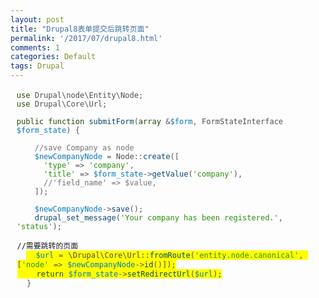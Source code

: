 ```yaml
---
layout: post
title: "Drupal8表单提交后跳转页面"
permalink: '/2017/07/drupal8.html'
comments: 1
categories: Default
tags: Drupal
---
```

<pre class="codeblock language-php" style='background-attachment: initial; background-clip: initial; background-image: initial; background-origin: initial; background-position: initial; background-repeat: initial; background-size: initial; border-radius: 0.25em; border: none; box-sizing: border-box; color: #4e4e4e; font-family: Monaco, Consolas, "Andale Mono", "Ubuntu Mono", monospace; font-size: 13px; font-stretch: inherit; font-variant-numeric: inherit; line-height: inherit; margin-bottom: 0.5em; margin-top: 0.5em; padding: 0.25em 0.75em; vertical-align: baseline; white-space: pre-wrap;'><code class="language-php" style='background: none; border: 0px; box-sizing: border-box; font-family: Monaco, Consolas, "Andale Mono", "Ubuntu Mono", monospace; font-size: 0.92308em; font-stretch: inherit; font-style: inherit; font-variant: inherit; font-weight: inherit; line-height: inherit; margin: 0px; padding: 0px; vertical-align: baseline;'><span class="token keyword keyword-use" style="border: 0px; box-sizing: border-box; color: #1f4900; font-family: inherit; font-size: 12px; font-stretch: inherit; font-style: inherit; font-variant: inherit; font-weight: inherit; line-height: inherit; margin: 0px; padding: 0px; vertical-align: baseline;">use</span> <span class="token package" style="border: 0px; box-sizing: border-box; font-family: inherit; font-size: 12px; font-stretch: inherit; font-style: inherit; font-variant: inherit; font-weight: inherit; line-height: inherit; margin: 0px; padding: 0px; vertical-align: baseline;">Drupal<span class="token punctuation" style="border: 0px; box-sizing: border-box; color: #555555; font-family: inherit; font-stretch: inherit; font-style: inherit; font-variant: inherit; font-weight: inherit; line-height: inherit; margin: 0px; padding: 0px; vertical-align: baseline;">\</span>node<span class="token punctuation" style="border: 0px; box-sizing: border-box; color: #555555; font-family: inherit; font-stretch: inherit; font-style: inherit; font-variant: inherit; font-weight: inherit; line-height: inherit; margin: 0px; padding: 0px; vertical-align: baseline;">\</span>Entity<span class="token punctuation" style="border: 0px; box-sizing: border-box; color: #555555; font-family: inherit; font-stretch: inherit; font-style: inherit; font-variant: inherit; font-weight: inherit; line-height: inherit; margin: 0px; padding: 0px; vertical-align: baseline;">\</span>Node</span><span class="token punctuation" style="border: 0px; box-sizing: border-box; color: #555555; font-family: inherit; font-size: 12px; font-stretch: inherit; font-style: inherit; font-variant: inherit; font-weight: inherit; line-height: inherit; margin: 0px; padding: 0px; vertical-align: baseline;">;</span><br/><span class="token keyword keyword-use" style="border: 0px; box-sizing: border-box; color: #1f4900; font-family: inherit; font-size: 12px; font-stretch: inherit; font-style: inherit; font-variant: inherit; font-weight: inherit; line-height: inherit; margin: 0px; padding: 0px; vertical-align: baseline;">use</span> <span class="token package" style="border: 0px; box-sizing: border-box; font-family: inherit; font-size: 12px; font-stretch: inherit; font-style: inherit; font-variant: inherit; font-weight: inherit; line-height: inherit; margin: 0px; padding: 0px; vertical-align: baseline;">Drupal<span class="token punctuation" style="border: 0px; box-sizing: border-box; color: #555555; font-family: inherit; font-stretch: inherit; font-style: inherit; font-variant: inherit; font-weight: inherit; line-height: inherit; margin: 0px; padding: 0px; vertical-align: baseline;">\</span>Core<span class="token punctuation" style="border: 0px; box-sizing: border-box; color: #555555; font-family: inherit; font-stretch: inherit; font-style: inherit; font-variant: inherit; font-weight: inherit; line-height: inherit; margin: 0px; padding: 0px; vertical-align: baseline;">\</span>Url</span><span class="token punctuation" style="border: 0px; box-sizing: border-box; color: #555555; font-family: inherit; font-size: 12px; font-stretch: inherit; font-style: inherit; font-variant: inherit; font-weight: inherit; line-height: inherit; margin: 0px; padding: 0px; vertical-align: baseline;">;</span><br/><br/><span class="token keyword keyword-public" style="border: 0px; box-sizing: border-box; color: #1f4900; font-family: inherit; font-size: 12px; font-stretch: inherit; font-style: inherit; font-variant: inherit; font-weight: inherit; line-height: inherit; margin: 0px; padding: 0px; vertical-align: baseline;">public</span> <span class="token keyword keyword-function" style="border: 0px; box-sizing: border-box; color: #1f4900; font-family: inherit; font-size: 12px; font-stretch: inherit; font-style: inherit; font-variant: inherit; font-weight: inherit; line-height: inherit; margin: 0px; padding: 0px; vertical-align: baseline;">function</span> <span class="token function" style="border: 0px; box-sizing: border-box; color: #064771; font-family: inherit; font-size: 12px; font-stretch: inherit; font-style: inherit; font-variant: inherit; font-weight: inherit; line-height: inherit; margin: 0px; padding: 0px; vertical-align: baseline;">submitForm</span><span class="token punctuation" style="border: 0px; box-sizing: border-box; color: #555555; font-family: inherit; font-size: 12px; font-stretch: inherit; font-style: inherit; font-variant: inherit; font-weight: inherit; line-height: inherit; margin: 0px; padding: 0px; vertical-align: baseline;">(</span><span class="token keyword keyword-array" style="border: 0px; box-sizing: border-box; color: #1f4900; font-family: inherit; font-size: 12px; font-stretch: inherit; font-style: inherit; font-variant: inherit; font-weight: inherit; line-height: inherit; margin: 0px; padding: 0px; vertical-align: baseline;">array</span> <span class="token operator" style="border: 0px; box-sizing: border-box; color: #555555; font-family: inherit; font-size: 12px; font-stretch: inherit; font-style: inherit; font-variant: inherit; font-weight: inherit; line-height: inherit; margin: 0px; padding: 0px; vertical-align: baseline;">&amp;</span><span class="token variable" style="border: 0px; box-sizing: border-box; color: #0678be; font-family: inherit; font-size: 12px; font-stretch: inherit; font-style: inherit; font-variant: inherit; font-weight: inherit; line-height: inherit; margin: 0px; padding: 0px; vertical-align: baseline;">$form</span><span class="token punctuation" style="border: 0px; box-sizing: border-box; color: #555555; font-family: inherit; font-size: 12px; font-stretch: inherit; font-style: inherit; font-variant: inherit; font-weight: inherit; line-height: inherit; margin: 0px; padding: 0px; vertical-align: baseline;">,</span> FormStateInterface <span class="token variable" style="border: 0px; box-sizing: border-box; color: #0678be; font-family: inherit; font-size: 12px; font-stretch: inherit; font-style: inherit; font-variant: inherit; font-weight: inherit; line-height: inherit; margin: 0px; padding: 0px; vertical-align: baseline;">$form_state</span><span class="token punctuation" style="border: 0px; box-sizing: border-box; color: #555555; font-family: inherit; font-size: 12px; font-stretch: inherit; font-style: inherit; font-variant: inherit; font-weight: inherit; line-height: inherit; margin: 0px; padding: 0px; vertical-align: baseline;">)</span> <span class="token punctuation" style="border: 0px; box-sizing: border-box; color: #555555; font-family: inherit; font-size: 12px; font-stretch: inherit; font-style: inherit; font-variant: inherit; font-weight: inherit; line-height: inherit; margin: 0px; padding: 0px; vertical-align: baseline;">{</span><br/><br/>    <span class="token comment" spellcheck="true" style="border: none; box-sizing: border-box; color: #727272; font-family: inherit; font-size: 12px; font-stretch: inherit; font-style: inherit; font-variant: inherit; font-weight: inherit; line-height: inherit; margin: 0px; padding: 0px; vertical-align: baseline;">//save Company as node</span><br/>    <span class="token variable" style="border: 0px; box-sizing: border-box; color: #0678be; font-family: inherit; font-size: 12px; font-stretch: inherit; font-style: inherit; font-variant: inherit; font-weight: inherit; line-height: inherit; margin: 0px; padding: 0px; vertical-align: baseline;">$newCompanyNode</span> <span class="token operator" style="border: 0px; box-sizing: border-box; color: #555555; font-family: inherit; font-size: 12px; font-stretch: inherit; font-style: inherit; font-variant: inherit; font-weight: inherit; line-height: inherit; margin: 0px; padding: 0px; vertical-align: baseline;">=</span> <span class="token scope" style="border: 0px; box-sizing: border-box; font-family: inherit; font-size: 12px; font-stretch: inherit; font-style: inherit; font-variant: inherit; font-weight: inherit; line-height: inherit; margin: 0px; padding: 0px; vertical-align: baseline;">Node<span class="token punctuation" style="border: 0px; box-sizing: border-box; color: #555555; font-family: inherit; font-stretch: inherit; font-style: inherit; font-variant: inherit; font-weight: inherit; line-height: inherit; margin: 0px; padding: 0px; vertical-align: baseline;">::</span></span><span class="token function" style="border: 0px; box-sizing: border-box; color: #064771; font-family: inherit; font-size: 12px; font-stretch: inherit; font-style: inherit; font-variant: inherit; font-weight: inherit; line-height: inherit; margin: 0px; padding: 0px; vertical-align: baseline;">create</span><span class="token punctuation" style="border: 0px; box-sizing: border-box; color: #555555; font-family: inherit; font-size: 12px; font-stretch: inherit; font-style: inherit; font-variant: inherit; font-weight: inherit; line-height: inherit; margin: 0px; padding: 0px; vertical-align: baseline;">(</span><span class="token punctuation" style="border: 0px; box-sizing: border-box; color: #555555; font-family: inherit; font-size: 12px; font-stretch: inherit; font-style: inherit; font-variant: inherit; font-weight: inherit; line-height: inherit; margin: 0px; padding: 0px; vertical-align: baseline;">[</span><br/>      <span class="token string" style="border: 0px; box-sizing: border-box; color: #2b8f0c; font-family: inherit; font-size: 12px; font-stretch: inherit; font-style: inherit; font-variant: inherit; font-weight: inherit; line-height: inherit; margin: 0px; padding: 0px; vertical-align: baseline;">'type'</span> <span class="token operator" style="border: 0px; box-sizing: border-box; color: #555555; font-family: inherit; font-size: 12px; font-stretch: inherit; font-style: inherit; font-variant: inherit; font-weight: inherit; line-height: inherit; margin: 0px; padding: 0px; vertical-align: baseline;">=</span><span class="token operator" style="border: 0px; box-sizing: border-box; color: #555555; font-family: inherit; font-size: 12px; font-stretch: inherit; font-style: inherit; font-variant: inherit; font-weight: inherit; line-height: inherit; margin: 0px; padding: 0px; vertical-align: baseline;">&gt;</span> <span class="token string" style="border: 0px; box-sizing: border-box; color: #2b8f0c; font-family: inherit; font-size: 12px; font-stretch: inherit; font-style: inherit; font-variant: inherit; font-weight: inherit; line-height: inherit; margin: 0px; padding: 0px; vertical-align: baseline;">'company'</span><span class="token punctuation" style="border: 0px; box-sizing: border-box; color: #555555; font-family: inherit; font-size: 12px; font-stretch: inherit; font-style: inherit; font-variant: inherit; font-weight: inherit; line-height: inherit; margin: 0px; padding: 0px; vertical-align: baseline;">,</span><br/>      <span class="token string" style="border: 0px; box-sizing: border-box; color: #2b8f0c; font-family: inherit; font-size: 12px; font-stretch: inherit; font-style: inherit; font-variant: inherit; font-weight: inherit; line-height: inherit; margin: 0px; padding: 0px; vertical-align: baseline;">'title'</span> <span class="token operator" style="border: 0px; box-sizing: border-box; color: #555555; font-family: inherit; font-size: 12px; font-stretch: inherit; font-style: inherit; font-variant: inherit; font-weight: inherit; line-height: inherit; margin: 0px; padding: 0px; vertical-align: baseline;">=</span><span class="token operator" style="border: 0px; box-sizing: border-box; color: #555555; font-family: inherit; font-size: 12px; font-stretch: inherit; font-style: inherit; font-variant: inherit; font-weight: inherit; line-height: inherit; margin: 0px; padding: 0px; vertical-align: baseline;">&gt;</span> <span class="token variable" style="border: 0px; box-sizing: border-box; color: #0678be; font-family: inherit; font-size: 12px; font-stretch: inherit; font-style: inherit; font-variant: inherit; font-weight: inherit; line-height: inherit; margin: 0px; padding: 0px; vertical-align: baseline;">$form_state</span><span class="token operator" style="border: 0px; box-sizing: border-box; color: #555555; font-family: inherit; font-size: 12px; font-stretch: inherit; font-style: inherit; font-variant: inherit; font-weight: inherit; line-height: inherit; margin: 0px; padding: 0px; vertical-align: baseline;">-</span><span class="token operator" style="border: 0px; box-sizing: border-box; color: #555555; font-family: inherit; font-size: 12px; font-stretch: inherit; font-style: inherit; font-variant: inherit; font-weight: inherit; line-height: inherit; margin: 0px; padding: 0px; vertical-align: baseline;">&gt;</span><span class="token function" style="border: 0px; box-sizing: border-box; color: #064771; font-family: inherit; font-size: 12px; font-stretch: inherit; font-style: inherit; font-variant: inherit; font-weight: inherit; line-height: inherit; margin: 0px; padding: 0px; vertical-align: baseline;">getValue</span><span class="token punctuation" style="border: 0px; box-sizing: border-box; color: #555555; font-family: inherit; font-size: 12px; font-stretch: inherit; font-style: inherit; font-variant: inherit; font-weight: inherit; line-height: inherit; margin: 0px; padding: 0px; vertical-align: baseline;">(</span><span class="token string" style="border: 0px; box-sizing: border-box; color: #2b8f0c; font-family: inherit; font-size: 12px; font-stretch: inherit; font-style: inherit; font-variant: inherit; font-weight: inherit; line-height: inherit; margin: 0px; padding: 0px; vertical-align: baseline;">'company'</span><span class="token punctuation" style="border: 0px; box-sizing: border-box; color: #555555; font-family: inherit; font-size: 12px; font-stretch: inherit; font-style: inherit; font-variant: inherit; font-weight: inherit; line-height: inherit; margin: 0px; padding: 0px; vertical-align: baseline;">)</span><span class="token punctuation" style="border: 0px; box-sizing: border-box; color: #555555; font-family: inherit; font-size: 12px; font-stretch: inherit; font-style: inherit; font-variant: inherit; font-weight: inherit; line-height: inherit; margin: 0px; padding: 0px; vertical-align: baseline;">,</span><br/>      <span class="token comment" spellcheck="true" style="border: none; box-sizing: border-box; color: #727272; font-family: inherit; font-size: 12px; font-stretch: inherit; font-style: inherit; font-variant: inherit; font-weight: inherit; line-height: inherit; margin: 0px; padding: 0px; vertical-align: baseline;">//'field_name' =&gt; $value,</span><br/>    <span class="token punctuation" style="border: 0px; box-sizing: border-box; color: #555555; font-family: inherit; font-size: 12px; font-stretch: inherit; font-style: inherit; font-variant: inherit; font-weight: inherit; line-height: inherit; margin: 0px; padding: 0px; vertical-align: baseline;">]</span><span class="token punctuation" style="border: 0px; box-sizing: border-box; color: #555555; font-family: inherit; font-size: 12px; font-stretch: inherit; font-style: inherit; font-variant: inherit; font-weight: inherit; line-height: inherit; margin: 0px; padding: 0px; vertical-align: baseline;">)</span><span class="token punctuation" style="border: 0px; box-sizing: border-box; color: #555555; font-family: inherit; font-size: 12px; font-stretch: inherit; font-style: inherit; font-variant: inherit; font-weight: inherit; line-height: inherit; margin: 0px; padding: 0px; vertical-align: baseline;">;</span><br/><br/>    <span class="token variable" style="border: 0px; box-sizing: border-box; color: #0678be; font-family: inherit; font-size: 12px; font-stretch: inherit; font-style: inherit; font-variant: inherit; font-weight: inherit; line-height: inherit; margin: 0px; padding: 0px; vertical-align: baseline;">$newCompanyNode</span><span class="token operator" style="border: 0px; box-sizing: border-box; color: #555555; font-family: inherit; font-size: 12px; font-stretch: inherit; font-style: inherit; font-variant: inherit; font-weight: inherit; line-height: inherit; margin: 0px; padding: 0px; vertical-align: baseline;">-</span><span class="token operator" style="border: 0px; box-sizing: border-box; color: #555555; font-family: inherit; font-size: 12px; font-stretch: inherit; font-style: inherit; font-variant: inherit; font-weight: inherit; line-height: inherit; margin: 0px; padding: 0px; vertical-align: baseline;">&gt;</span><span class="token function" style="border: 0px; box-sizing: border-box; color: #064771; font-family: inherit; font-size: 12px; font-stretch: inherit; font-style: inherit; font-variant: inherit; font-weight: inherit; line-height: inherit; margin: 0px; padding: 0px; vertical-align: baseline;">save</span><span class="token punctuation" style="border: 0px; box-sizing: border-box; color: #555555; font-family: inherit; font-size: 12px; font-stretch: inherit; font-style: inherit; font-variant: inherit; font-weight: inherit; line-height: inherit; margin: 0px; padding: 0px; vertical-align: baseline;">(</span><span class="token punctuation" style="border: 0px; box-sizing: border-box; color: #555555; font-family: inherit; font-size: 12px; font-stretch: inherit; font-style: inherit; font-variant: inherit; font-weight: inherit; line-height: inherit; margin: 0px; padding: 0px; vertical-align: baseline;">)</span><span class="token punctuation" style="border: 0px; box-sizing: border-box; color: #555555; font-family: inherit; font-size: 12px; font-stretch: inherit; font-style: inherit; font-variant: inherit; font-weight: inherit; line-height: inherit; margin: 0px; padding: 0px; vertical-align: baseline;">;</span><br/>    <span class="token function" style="border: 0px; box-sizing: border-box; color: #064771; font-family: inherit; font-size: 12px; font-stretch: inherit; font-style: inherit; font-variant: inherit; font-weight: inherit; line-height: inherit; margin: 0px; padding: 0px; vertical-align: baseline;">drupal_set_message</span><span class="token punctuation" style="border: 0px; box-sizing: border-box; color: #555555; font-family: inherit; font-size: 12px; font-stretch: inherit; font-style: inherit; font-variant: inherit; font-weight: inherit; line-height: inherit; margin: 0px; padding: 0px; vertical-align: baseline;">(</span><span class="token string" style="border: 0px; box-sizing: border-box; color: #2b8f0c; font-family: inherit; font-size: 12px; font-stretch: inherit; font-style: inherit; font-variant: inherit; font-weight: inherit; line-height: inherit; margin: 0px; padding: 0px; vertical-align: baseline;">'Your company has been registered.'</span><span class="token punctuation" style="border: 0px; box-sizing: border-box; color: #555555; font-family: inherit; font-size: 12px; font-stretch: inherit; font-style: inherit; font-variant: inherit; font-weight: inherit; line-height: inherit; margin: 0px; padding: 0px; vertical-align: baseline;">,</span> <span class="token string" style="border: 0px; box-sizing: border-box; color: #2b8f0c; font-family: inherit; font-size: 12px; font-stretch: inherit; font-style: inherit; font-variant: inherit; font-weight: inherit; line-height: inherit; margin: 0px; padding: 0px; vertical-align: baseline;">'status'</span><span class="token punctuation" style="border: 0px; box-sizing: border-box; color: #555555; font-family: inherit; font-size: 12px; font-stretch: inherit; font-style: inherit; font-variant: inherit; font-weight: inherit; line-height: inherit; margin: 0px; padding: 0px; vertical-align: baseline;">)</span><span class="token punctuation" style="border: 0px; box-sizing: border-box; color: #555555; font-family: inherit; font-size: 12px; font-stretch: inherit; font-style: inherit; font-variant: inherit; font-weight: inherit; line-height: inherit; margin: 0px; padding: 0px; vertical-align: baseline;">;</span></code></pre>

<pre class="codeblock language-php" style='border-radius: 0.25em; border: none; box-sizing: border-box; font-family: monaco, consolas, "andale mono", "ubuntu mono", monospace; font-stretch: inherit; line-height: inherit; margin-bottom: 0.5em; margin-top: 0.5em; padding: 0.25em 0.75em; vertical-align: baseline; white-space: pre-wrap;'><code class="language-php" style='background: none; border: 0px; box-sizing: border-box; font-family: monaco, consolas, "andale mono", "ubuntu mono", monospace; font-stretch: inherit; font-style: inherit; font-variant: inherit; font-weight: inherit; line-height: inherit; margin: 0px; padding: 0px; vertical-align: baseline;'>//需要跳转的页面<br/>  </code><code class="language-php" style='background-image: none; border: 0px; box-sizing: border-box; color: #4e4e4e; font-family: monaco, consolas, "andale mono", "ubuntu mono", monospace; font-size: 0.92308em; font-stretch: inherit; font-style: inherit; font-variant: inherit; font-weight: inherit; line-height: inherit; margin: 0px; padding: 0px; vertical-align: baseline;'><span style="background-color: yellow;">  <span class="token variable" style="border: 0px; box-sizing: border-box; color: #0678be; font-family: inherit; font-size: 12px; font-stretch: inherit; font-style: inherit; font-variant: inherit; font-weight: inherit; line-height: inherit; margin: 0px; padding: 0px; vertical-align: baseline;">$url</span> <span class="token operator" style="border: 0px; box-sizing: border-box; color: #555555; font-family: inherit; font-size: 12px; font-stretch: inherit; font-style: inherit; font-variant: inherit; font-weight: inherit; line-height: inherit; margin: 0px; padding: 0px; vertical-align: baseline;">=</span> \<span class="token scope" style="border: 0px; box-sizing: border-box; font-family: inherit; font-size: 12px; font-stretch: inherit; font-style: inherit; font-variant: inherit; font-weight: inherit; line-height: inherit; margin: 0px; padding: 0px; vertical-align: baseline;">Drupal<span class="token punctuation" style="border: 0px; box-sizing: border-box; color: #555555; font-family: inherit; font-stretch: inherit; font-style: inherit; font-variant: inherit; font-weight: inherit; line-height: inherit; margin: 0px; padding: 0px; vertical-align: baseline;">\</span>Core<span class="token punctuation" style="border: 0px; box-sizing: border-box; color: #555555; font-family: inherit; font-stretch: inherit; font-style: inherit; font-variant: inherit; font-weight: inherit; line-height: inherit; margin: 0px; padding: 0px; vertical-align: baseline;">\</span>Url<span class="token punctuation" style="border: 0px; box-sizing: border-box; color: #555555; font-family: inherit; font-stretch: inherit; font-style: inherit; font-variant: inherit; font-weight: inherit; line-height: inherit; margin: 0px; padding: 0px; vertical-align: baseline;">::</span></span><span class="token function" style="border: 0px; box-sizing: border-box; color: #064771; font-family: inherit; font-size: 12px; font-stretch: inherit; font-style: inherit; font-variant: inherit; font-weight: inherit; line-height: inherit; margin: 0px; padding: 0px; vertical-align: baseline;">fromRoute</span><span class="token punctuation" style="border: 0px; box-sizing: border-box; color: #555555; font-family: inherit; font-size: 12px; font-stretch: inherit; font-style: inherit; font-variant: inherit; font-weight: inherit; line-height: inherit; margin: 0px; padding: 0px; vertical-align: baseline;">(</span><span class="token string" style="border: 0px; box-sizing: border-box; color: #2b8f0c; font-family: inherit; font-size: 12px; font-stretch: inherit; font-style: inherit; font-variant: inherit; font-weight: inherit; line-height: inherit; margin: 0px; padding: 0px; vertical-align: baseline;">'entity.node.canonical'</span><span class="token punctuation" style="border: 0px; box-sizing: border-box; color: #555555; font-family: inherit; font-size: 12px; font-stretch: inherit; font-style: inherit; font-variant: inherit; font-weight: inherit; line-height: inherit; margin: 0px; padding: 0px; vertical-align: baseline;">,</span> <span class="token punctuation" style="border: 0px; box-sizing: border-box; color: #555555; font-family: inherit; font-size: 12px; font-stretch: inherit; font-style: inherit; font-variant: inherit; font-weight: inherit; line-height: inherit; margin: 0px; padding: 0px; vertical-align: baseline;">[</span><span class="token string" style="border: 0px; box-sizing: border-box; color: #2b8f0c; font-family: inherit; font-size: 12px; font-stretch: inherit; font-style: inherit; font-variant: inherit; font-weight: inherit; line-height: inherit; margin: 0px; padding: 0px; vertical-align: baseline;">'node'</span> <span class="token operator" style="border: 0px; box-sizing: border-box; color: #555555; font-family: inherit; font-size: 12px; font-stretch: inherit; font-style: inherit; font-variant: inherit; font-weight: inherit; line-height: inherit; margin: 0px; padding: 0px; vertical-align: baseline;">=</span><span class="token operator" style="border: 0px; box-sizing: border-box; color: #555555; font-family: inherit; font-size: 12px; font-stretch: inherit; font-style: inherit; font-variant: inherit; font-weight: inherit; line-height: inherit; margin: 0px; padding: 0px; vertical-align: baseline;">&gt;</span> <span class="token variable" style="border: 0px; box-sizing: border-box; color: #0678be; font-family: inherit; font-size: 12px; font-stretch: inherit; font-style: inherit; font-variant: inherit; font-weight: inherit; line-height: inherit; margin: 0px; padding: 0px; vertical-align: baseline;">$newCompanyNode</span><span class="token operator" style="border: 0px; box-sizing: border-box; color: #555555; font-family: inherit; font-size: 12px; font-stretch: inherit; font-style: inherit; font-variant: inherit; font-weight: inherit; line-height: inherit; margin: 0px; padding: 0px; vertical-align: baseline;">-</span><span class="token operator" style="border: 0px; box-sizing: border-box; color: #555555; font-family: inherit; font-size: 12px; font-stretch: inherit; font-style: inherit; font-variant: inherit; font-weight: inherit; line-height: inherit; margin: 0px; padding: 0px; vertical-align: baseline;">&gt;</span><span class="token function" style="border: 0px; box-sizing: border-box; color: #064771; font-family: inherit; font-size: 12px; font-stretch: inherit; font-style: inherit; font-variant: inherit; font-weight: inherit; line-height: inherit; margin: 0px; padding: 0px; vertical-align: baseline;">id</span><span class="token punctuation" style="border: 0px; box-sizing: border-box; color: #555555; font-family: inherit; font-size: 12px; font-stretch: inherit; font-style: inherit; font-variant: inherit; font-weight: inherit; line-height: inherit; margin: 0px; padding: 0px; vertical-align: baseline;">(</span><span class="token punctuation" style="border: 0px; box-sizing: border-box; color: #555555; font-family: inherit; font-size: 12px; font-stretch: inherit; font-style: inherit; font-variant: inherit; font-weight: inherit; line-height: inherit; margin: 0px; padding: 0px; vertical-align: baseline;">)</span><span class="token punctuation" style="border: 0px; box-sizing: border-box; color: #555555; font-family: inherit; font-size: 12px; font-stretch: inherit; font-style: inherit; font-variant: inherit; font-weight: inherit; line-height: inherit; margin: 0px; padding: 0px; vertical-align: baseline;">]</span><span class="token punctuation" style="border: 0px; box-sizing: border-box; color: #555555; font-family: inherit; font-size: 12px; font-stretch: inherit; font-style: inherit; font-variant: inherit; font-weight: inherit; line-height: inherit; margin: 0px; padding: 0px; vertical-align: baseline;">)</span><span class="token punctuation" style="border: 0px; box-sizing: border-box; color: #555555; font-family: inherit; font-size: 12px; font-stretch: inherit; font-style: inherit; font-variant: inherit; font-weight: inherit; line-height: inherit; margin: 0px; padding: 0px; vertical-align: baseline;">;</span><br/>    <span class="token keyword keyword-return" style="border: 0px; box-sizing: border-box; color: #1f4900; font-family: inherit; font-size: 12px; font-stretch: inherit; font-style: inherit; font-variant: inherit; font-weight: inherit; line-height: inherit; margin: 0px; padding: 0px; vertical-align: baseline;">return</span> <span class="token variable" style="border: 0px; box-sizing: border-box; color: #0678be; font-family: inherit; font-size: 12px; font-stretch: inherit; font-style: inherit; font-variant: inherit; font-weight: inherit; line-height: inherit; margin: 0px; padding: 0px; vertical-align: baseline;">$form_state</span><span class="token operator" style="border: 0px; box-sizing: border-box; color: #555555; font-family: inherit; font-size: 12px; font-stretch: inherit; font-style: inherit; font-variant: inherit; font-weight: inherit; line-height: inherit; margin: 0px; padding: 0px; vertical-align: baseline;">-</span><span class="token operator" style="border: 0px; box-sizing: border-box; color: #555555; font-family: inherit; font-size: 12px; font-stretch: inherit; font-style: inherit; font-variant: inherit; font-weight: inherit; line-height: inherit; margin: 0px; padding: 0px; vertical-align: baseline;">&gt;</span><span class="token function" style="border: 0px; box-sizing: border-box; color: #064771; font-family: inherit; font-size: 12px; font-stretch: inherit; font-style: inherit; font-variant: inherit; font-weight: inherit; line-height: inherit; margin: 0px; padding: 0px; vertical-align: baseline;">setRedirectUrl</span><span class="token punctuation" style="border: 0px; box-sizing: border-box; color: #555555; font-family: inherit; font-size: 12px; font-stretch: inherit; font-style: inherit; font-variant: inherit; font-weight: inherit; line-height: inherit; margin: 0px; padding: 0px; vertical-align: baseline;">(</span><span class="token variable" style="border: 0px; box-sizing: border-box; color: #0678be; font-family: inherit; font-size: 12px; font-stretch: inherit; font-style: inherit; font-variant: inherit; font-weight: inherit; line-height: inherit; margin: 0px; padding: 0px; vertical-align: baseline;">$url</span><span class="token punctuation" style="border: 0px; box-sizing: border-box; color: #555555; font-family: inherit; font-size: 12px; font-stretch: inherit; font-style: inherit; font-variant: inherit; font-weight: inherit; line-height: inherit; margin: 0px; padding: 0px; vertical-align: baseline;">)</span><span class="token punctuation" style="border: 0px; box-sizing: border-box; color: #555555; font-family: inherit; font-size: 12px; font-stretch: inherit; font-style: inherit; font-variant: inherit; font-weight: inherit; line-height: inherit; margin: 0px; padding: 0px; vertical-align: baseline;">;</span></span><br/>  <span class="token punctuation" style="border: 0px; box-sizing: border-box; color: #555555; font-family: inherit; font-size: 12px; font-stretch: inherit; font-style: inherit; font-variant: inherit; font-weight: inherit; line-height: inherit; margin: 0px; padding: 0px; vertical-align: baseline;">}</span></code></pre>